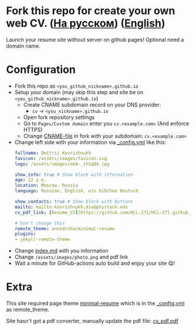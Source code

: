 # Fork this repo for create your own web CV. ([На русском](https://HCL-271.github.io/))  ([English](https://HCL-271.github.io/english/)) 
Launch your resume site without server on github pages! Optional need a domain name.

# Configuration

* Fork this repo as `<you_github_nickname>.github.io`
* Setup your domain (may skip this step and site be on `<you_github_nickname>.github.io`)
  * Create CNAME subdomain record on your DNS provider:
    * `cv` -> `<you_nickname>.github.io`
  * Open fork repository settings
  * Go to `Pages/Custom domain` enter you `cv.<example.com>` (And enforce HTTPS)
  * Change [CNAME-file](https://github.com/HCL-271/HCL-271.github.io/blob/main/CNAME) in fork with your subdomain: `cv.<example.com>`
* Change left side with your information via [_config.yml](./english/_config_eng.yml) like this:
  ```yaml
  fullname: Dmitrii Kovrizhnukh
  favicon: /assets/images/favicon.svg
  logo: /assets/images/ebA-_ztGqQk.jpg
  
  show_info: true # Show block with information
  age: 22 y.o.
  location: Moscow, Russia
  language: Russian, English, ein bißchen Deutsch
  
  show_contacts: true # Show block with buttons
  mailto: mailto:kovrizhnykh.diu@phystech.edu
  cv_pdf_link: [Resume_CV](https://github.com/HCL-271/HCL-271.github.io/edit/main/pdf/hcl-271_github_io_.pdf)
  
  # Don't change this
  remote_theme: annndruha/minimal-resume
  plugins:
  - jekyll-remote-theme
  ```
* Change [index.md](./english/index.md) with you information
* Change `/assets/images/photo.png` and pdf link
* Wait a minute for GitHub-actions auto build and enjoy your site 😋!


# Extra

This site required page theme [minimal-resume](https://github.com/Annndruha/minimal-resume) which is in the [_config.yml](./english/_config_eng.yml) as remote_theme.

Site hasn't got a pdf converter, manually update the pdf file: [cv_pdf.pdf](https://github.com/HCL-271/HCL-271.github.io/blob/main/pdf/Dmitrii%20Kovrizhnukh.pdf)
